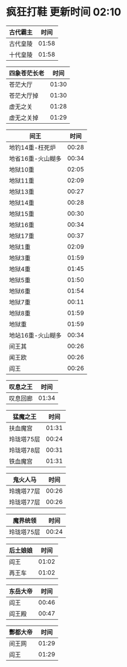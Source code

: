 # 疯狂打鞋 更新时间 02:10

| 古代霸主   | 时间    |
|--------|-------|
| 古代皇陵 | 01:58 |
| 十代皇陵 | 01:58 |

| 四象苍茫长老   | 时间    |
|--------|-------|
| 苍茫大厅 | 01:30 |
| 苍茫大厅掉 | 01:30 |
| 虚无之关 | 01:28 |
| 虚无之关掉 | 01:29 |

| 间王   | 时间    |
|--------|-------|
| 地钓14重-枉死炉 | 00:28 |
| 地省16重-火山糊多 | 00:34 |
| 地狱10重 | 02:05 |
| 地狱11重 | 02:09 |
| 地狱13重 | 00:27 |
| 地狱14重 | 00:28 |
| 地狱15重 | 00:30 |
| 地狱16重 | 00:34 |
| 地狱17重 | 00:37 |
| 地狱1重 | 02:09 |
| 地狱3重 | 01:59 |
| 地狱4重 | 01:45 |
| 地狱5重 | 01:50 |
| 地狱6重 | 01:54 |
| 地狱7重 | 00:11 |
| 地狱8重 | 01:59 |
| 地狱重 | 01:59 |
| 地站16重-火山糊多 | 00:34 |
| 间王其 | 00:26 |
| 闻王欧 | 00:26 |
| 阎王 | 00:26 |

| 叹息之王   | 时间    |
|--------|-------|
| 叹息回廊 | 01:34 |

| 猛魔之王   | 时间    |
|--------|-------|
| 扶血魔宫 | 01:31 |
| 玲珑塔75层 | 00:24 |
| 玲珑塔78层 | 00:31 |
| 铁血魔宫 | 01:31 |

| 鬼火人马   | 时间    |
|--------|-------|
| 玲瑰塔77层 | 00:26 |
| 玲珑塔77层 | 00:26 |

| 魔界统领   | 时间    |
|--------|-------|
| 玲珑塔75层 | 00:24 |

| 后土娘娘   | 时间    |
|--------|-------|
| 阎王 | 01:02 |
| 再王车 | 01:02 |

| 东岳大帝   | 时间    |
|--------|-------|
| 阎王 | 00:46 |
| 阎王殿 | 00:47 |

| 酆都大帝   | 时间    |
|--------|-------|
| 间王网 | 01:29 |
| 阎王 | 01:29 |